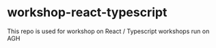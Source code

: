 # workshop-react-typescript
This repo is used for workshop on React / Typescript workshops run on AGH
